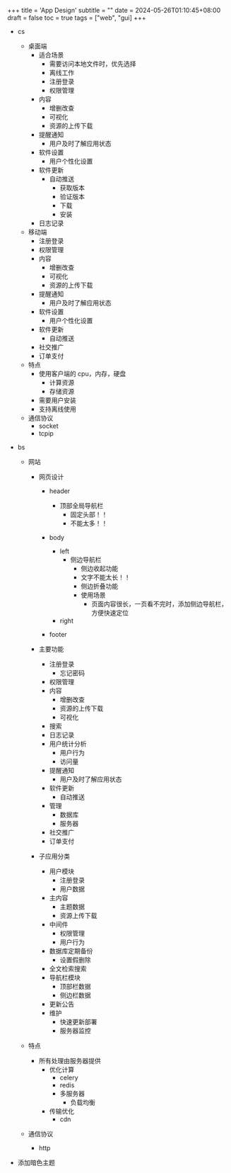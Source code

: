 +++
title = 'App Design'
subtitle = ""
date = 2024-05-26T01:10:45+08:00
draft = false
toc = true
tags = ["web", "gui]
+++

-   cs
    -   桌面端
        -   适合场景
            -   需要访问本地文件时，优先选择
            -   离线工作
            -   注册登录
            -   权限管理
        -   内容
            -   增删改查
            -   可视化
            -   资源的上传下载
        -   提醒通知
            -   用户及时了解应用状态
        -   软件设置
            -   用户个性化设置
        -   软件更新
            -   自动推送
                -   获取版本
                -   验证版本
                -   下载
                -   安装
        -   日志记录
    -   移动端
        - 注册登录
        - 权限管理
        -   内容
            -   增删改查
            -   可视化
            -   资源的上传下载
        -   提醒通知
            -   用户及时了解应用状态
        -   软件设置
            -   用户个性化设置
        -   软件更新
            -   自动推送
        -   社交推广
        -   订单支付
    -   特点
        -   使用客户端的 cpu，内存，硬盘
            -   计算资源
            -   存储资源
        -   需要用户安装
        -   支持离线使用
    -   通信协议
        -   socket
        -   tcpip
-   bs

    -   网站

        -   网页设计

            -   header
                -   顶部全局导航栏
                    -   固定头部！！
                    -   不能太多！！
            -   body

                -   left
                    -   侧边导航栏
                        -   侧边收起功能
                        -   文字不能太长！！
                        -   侧边折叠功能
                        -   使用场景
                            -   页面内容很长，一页看不完时，添加侧边导航栏，方便快速定位
                -   right

            -   footer

        -   主要功能
            -  注册登录
               -  忘记密码 
            -  权限管理
            -   内容
                -   增删改查
                -   资源的上传下载
                -   可视化
            -   搜索
            -   日志记录
            -   用户统计分析
                -   用户行为
                -   访问量
            -   提醒通知
                -   用户及时了解应用状态
            -   软件更新
                -   自动推送
            -   管理
                -   数据库
                -   服务器
            -   社交推广
            -   订单支付
        -   子应用分类
            -   用户模块
                -   注册登录
                -   用户数据
            -   主内容
                -   主题数据
                -   资源上传下载
            -   中间件
                -   权限管理
                -   用户行为
            -   数据库定期备份
                -   设置假删除
            -   全文检索搜索
            -   导航栏模块
                -   顶部栏数据
                -   侧边栏数据
            -   更新公告
            -   维护
                -   快速更新部署
                -   服务器监控

    -   特点
        -   所有处理由服务器提供
            -   优化计算
                -   celery
                -   redis
                -   多服务器
                    -   负载均衡
            -   传输优化
                -   cdn
    -   通信协议
        -   http

-   添加暗色主题
